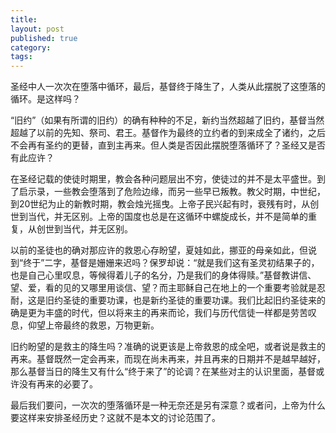 ```yaml
---
title:
layout: post
published: true
category:
tags:
---
```


圣经中人一次次在堕落中循环，最后，基督终于降生了，人类从此摆脱了这堕落的循环。是这样吗？

“旧约”（如果有所谓的旧约）的确有种种的不足，新约当然超越了旧约，基督当然超越了以前的先知、祭司、君王。基督作为最终的立约者的到来成全了诸约，之后不会再有圣约的更替，直到主再来。但人类是否因此摆脱堕落循环了？圣经又是否有此应许？

在圣经记载的使徒时期里，教会各种问题层出不穷，使徒过的并不是太平盛世。到了启示录，一些教会堕落到了危险边缘，而另一些早已叛教。教父时期，中世纪，到20世纪为止的新教时期，教会烛光摇曳。上帝子民兴起有时，衰残有时，从创世到当代，并无区别。上帝的国度也总是在这循环中螺旋成长，并不是简单的重复，从创世到当代，并无区别。

以前的圣徒也的确对那应许的救恩心存盼望，夏娃如此，挪亚的母亲如此，但说到“终于”二字，基督是姗姗来迟吗？保罗却说：“就是我们这有圣灵初结果子的，也是自己心里叹息，等候得着儿子的名分，乃是我们的身体得赎。”基督教讲信、望、爱，看的见的又哪里用谈信、望？而主耶稣自己在地上的一个重要考验就是忍耐，这是旧约圣徒的重要功课，也是新约圣徒的重要功课。我们比起旧约圣徒来的确是更为丰盛的时代，但以将来主的再来而论，我们与历代信徒一样都是劳苦叹息，仰望上帝最终的救恩，万物更新。

旧约盼望的是救主的降生吗？准确的说更该是上帝救恩的成全吧，或者说是救主的再来。基督既然一定会再来，而现在尚未再来，并且再来的日期并不是越早越好，那么基督当日的降生又有什么“终于来了”的论调？在某些对主的认识里面，基督或许没有再来的必要了。

最后我们要问，一次次的堕落循环是一种无奈还是另有深意？或者问，上帝为什么要这样来安排圣经历史？这就不是本文的讨论范围了。
